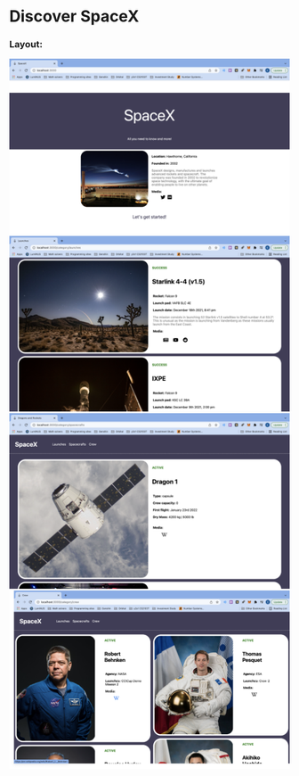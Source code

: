 # Discover SpaceX

### Layout:

![Homepage](/docs/images/Homepage.png)
![Launches](/docs/images/Launches.png)
![Spacecrafts](/docs/images/Spacecrafts.png)
![Crew](/docs/images/Crew.png)
